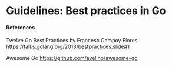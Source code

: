 # Guidelines: Best practices in Go

#### References

Twelve Go Best Practices by Francesc Campoy Flores  
https://talks.golang.org/2013/bestpractices.slide#1

Awesome Go
https://github.com/avelino/awesome-go